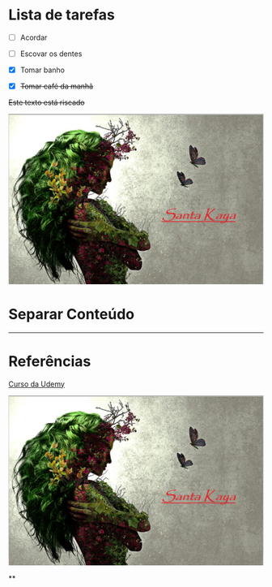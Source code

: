 # Lista de tarefas

- [ ] Acordar
- [ ] Escovar os dentes
- [x] Tomar banho
- [x] ~~Tomar café da manhã~~


~~Este texto está riscado~~

![outra](sk.png)

# Separar Conteúdo

---

# Referências

<!-- Texto que busca a variavel-->
[Curso da Udemy][curso] 

<!--Imagem-->
![Imagem](sk.png)


<!--Variaveis-->

[sk]: sk.png

[curso]: https://www.udemy.com/course/curso-de-git-e-github-essencial/learn/lecture/19753352#questions

**